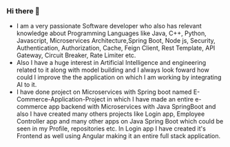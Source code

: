 ### Hi there 👋

<!--
**Rahul-Dwivedi-07/Rahul-Dwivedi-07** is a ✨ _special_ ✨ repository because its `README.md` (this file) appears on your GitHub profile.

Here are some ideas to get you started:

- 🔭 I’m currently working on ...
- 🌱 I’m currently learning ...
- 👯 I’m looking to collaborate on ...
- 🤔 I’m looking for help with ...
- 💬 Ask me about ...
- 📫 How to reach me: ...
- 😄 Pronouns: ...
- ⚡ Fun fact: ...
-->

- I am a very passionate Software developer who also has relevant knowledge about Programming Languages like Java, C++, Python, Javascript, Microservices Architecture,Spring Boot, Node js, Security, Authentication, Authorization, Cache, Feign Client, Rest Template, API Gateway, Circuit Breaker, Rate Limiter etc.
- Also I have a huge interest in Artificial Intelligence and engineering related to it along with model building and I always look foward how could I improve the the application on which I am working by integrating AI to it.
- I have done project on Microservices with Spring boot named E-Commerce-Application-Project in which I have made an entire e-commerce app backend with Microservices with Java SpringBoot and also I have created many others projects like Login app, Employee Controller app and many other apps on Java Spring Boot which could be seen in my Profile, repositories etc. In Login app I have created it's Frontend as well using Angular making it an entire full stack application.
